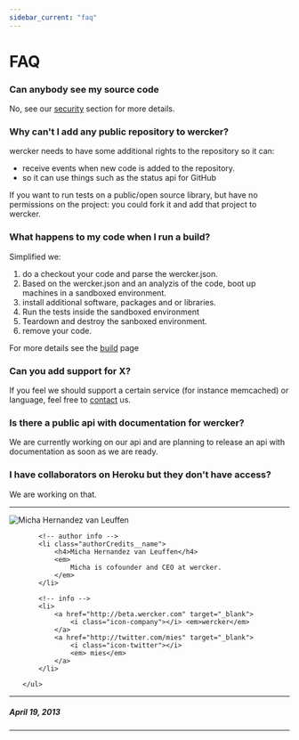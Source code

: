 ```yaml
---
sidebar_current: "faq"
---
```


# FAQ

### Can anybody see my source code ###
No, see our [security](/articles/introduction/security) section for more details.

### Why can't I add any public repository to wercker?
wercker needs to have some additional rights to the repository so it can:

* receive events when new code is added to the repository.
* so it can use things such as the status api for GitHub

If you want to run tests on a public/open source library, but have no permissions on the project: you could fork it and add that project to wercker.

### What happens to my code when I run a build?
Simplified we:

1. do a checkout your code and parse the wercker.json.
2. Based on the wercker.json and an analyzis of the code, boot up machines in a sandboxed environment.
3. install additional software, packages and or libraries.
4. Run the tests inside the sandboxed environment
5. Teardown and destroy the sanboxed environment.
6. remove your code.

For more details see the [build](/articles/introduction/builds.html) page

### Can you add support for X?
If you feel we should support a certain service (for instance memcached) or language, feel free to [contact](mailto:pleasemailus@wercker.com) us.

### Is there a public api with documentation for wercker?
We are currently working on our api and are planning to release an api with documentation as soon as we are ready.

### I have collaborators on Heroku but they don't have access?
We are working on that.

-------

<div class="authorCredits">
    <span class="profile-picture">
        <img src="https://secure.gravatar.com/avatar/d4b19718f9748779d7cf18c6303dc17f?d=identicon&s=192" alt="Micha Hernandez van Leuffen"/>
    </span>
    <ul class="authorCredits">

        <!-- author info -->
        <li class="authorCredits__name">
            <h4>Micha Hernandez van Leuffen</h4>
            <em>
                Micha is cofounder and CEO at wercker.
            </em>
        </li>

        <!-- info -->
        <li>
            <a href="http://beta.wercker.com" target="_blank">
                <i class="icon-company"></i> <em>wercker</em>
            </a>
            <a href="http://twitter.com/mies" target="_blank">
                <i class="icon-twitter"></i>
                <em> mies</em>
            </a>
        </li>

    </ul>
</div>

-------
##### April 19, 2013
-------
